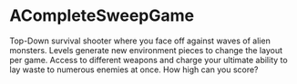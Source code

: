 # ACompleteSweepGame
Top-Down survival shooter where you face off against waves of alien monsters. Levels generate new environment pieces to change the layout per game. Access to different weapons and charge your ultimate ability to lay waste to numerous enemies at once. How high can you score?
